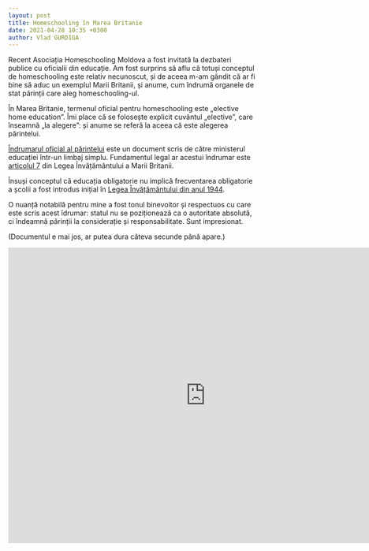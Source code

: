 ```yaml
---
layout: post
title: Homeschooling în Marea Britanie
date: 2021-04-28 10:35 +0300
author: Vlad GURDIGA
---
```


Recent Asociația Homeschooling Moldova a fost invitată la dezbateri publice cu oficialii din educație. Am fost surprins să aflu că totuși conceptul de homeschooling este relativ necunoscut, și de aceea m-am gândit că ar fi bine să aduc un exemplul Marii Britanii, și anume, cum îndrumă organele de stat părinții care aleg homeschooling-ul.

În Marea Britanie, termenul oficial pentru homeschooling este „elective home education”. Îmi place că se folosește explicit cuvântul „elective”, care înseamnă „la alegere”: și anume se referă la aceea că este alegerea părintelui.

[Îndrumarul oficial al părintelui][1] este un document scris de către ministerul educației într-un limbaj simplu. Fundamentul legal ar acestui îndrumar este [articolul 7][2] din Legea Învățământului a Marii Britanii.

Însuși conceptul că educația obligatorie nu implică frecventarea obligatorie a școlii a fost introdus inițial în [Legea Învățământului din anul 1944][3].

[1]: https://www.gov.uk/government/publications/elective-home-education
[2]: https://www.legislation.gov.uk/ukpga/1996/56/part/I/chapter/I/crossheading/compulsory-education
[3]: https://www.legislation.gov.uk/ukpga/Geo6/7-8/31/section/36/enacted

O nuanță notabilă pentru mine a fost tonul binevoitor și respectuos cu care este scris acest îdrumar: statul nu se poziționează ca o autoritate absolută, ci îndeamnă părinții la considerație și responsabilitate. Sunt impresionat.

(Documentul e mai jos, ar putea dura câteva secunde până apare.)

<iframe
  src="https://docs.google.com/document/d/1McNgP_ixbcKW3GgQTyzUnTc_TR2QNI3wog9dna-jwyA/preview"
  width="100%"
  height="600"
  frameborder="0"
  style="border:0; min-width: 800px"
></iframe>
